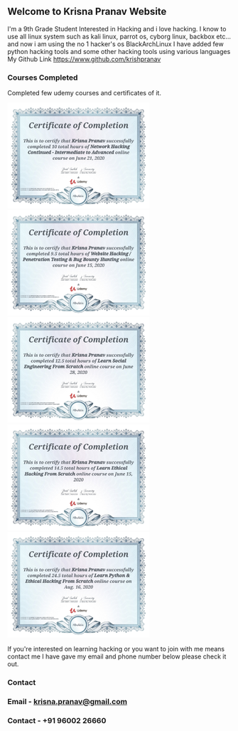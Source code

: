 ## Welcome to Krisna Pranav Website

I'm a 9th Grade Student Interested in Hacking and i love hacking.
I know to use all linux system such as kali linux, parrot os, cyborg linux, backbox etc... and now i am using the no 1 hacker's os BlackArchLinux
I have added few python hacking tools and some other hacking tools using various languages 
My Github Link https://www.github.com/krishpranav


### Courses Completed

Completed few udemy courses and certificates of it.

<img src="Images/pranavcertificate1.jpg" alt="drawing" width="320"/>
<img src="Images/pranavcertificate2.jpg" alt="drawing" width="320"/>
<img src="Images/pranavcertificate3.jpg" alt="drawing" width="320"/>
<img src="Images/pranavcertificate4.jpg" alt="drawing" width="320"/>
<img src="Images/pranavcertificate5.jpg" alt="drawing" width="320"/>

If you're interested on learning hacking or you want to join with me means contact me 
I have gave my email and phone number below please check it out.

### Contact

### Email - krisna.pranav@gmail.com
### Contact - +91 96002 26660
